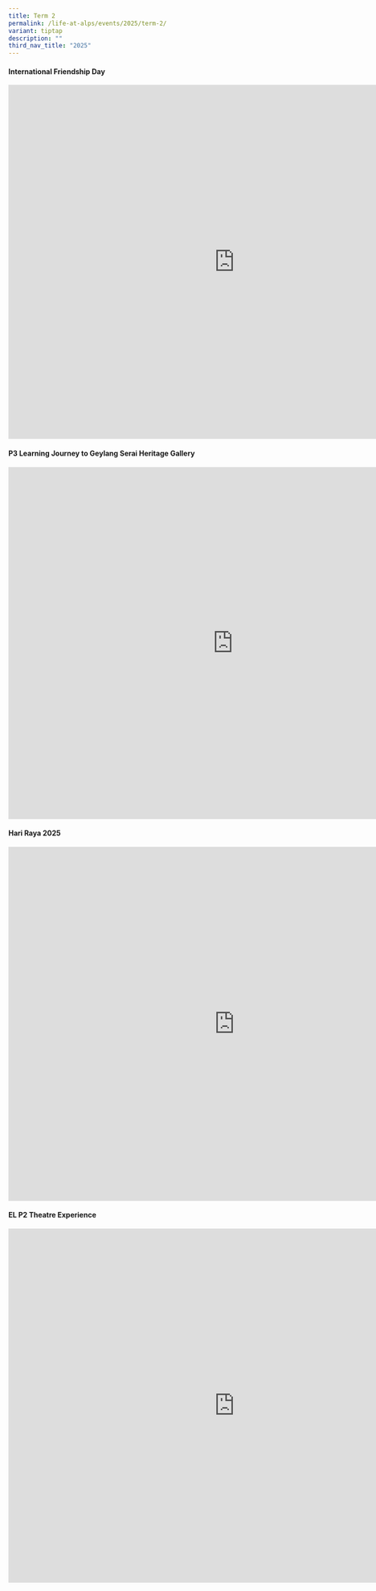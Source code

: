```yaml
---
title: Term 2
permalink: /life-at-alps/events/2025/term-2/
variant: tiptap
description: ""
third_nav_title: "2025"
---
```

<h4><strong>International Friendship Day</strong></h4>
<div class="iframe-wrapper">
<iframe height="704" width="900" allowfullscreen="true" frameborder="0" src="https://docs.google.com/presentation/d/e/2PACX-1vSrXOxrj6OBcVSFtjmh431syF7qQMLGV9S6bkqlvKyj2Um7zc4csyDn0Wkxcs96EVN168wuAiIZi_ER/pubembed?start=true&amp;loop=true&amp;delayms=5000"></iframe>
</div>
<p></p>
<h4><strong>P3 Learning Journey to Geylang Serai Heritage Gallery</strong></h4>
<div class="iframe-wrapper">
<iframe height="700" width="894" allowfullscreen="true" frameborder="0" src="https://docs.google.com/presentation/d/e/2PACX-1vSwvUI5gfAaLWwPiQfhTEyEALVDWby3OVpr8ZLZ70BjHD2mJMz84AmQ7dGq8InRpngg1K0PjO8RirEx/pubembed?start=true&amp;loop=true&amp;delayms=5000"></iframe>
</div>
<p></p>
<h4><strong>Hari Raya 2025</strong></h4>
<div class="iframe-wrapper">
<iframe height="704" width="900" allowfullscreen="true" frameborder="0" src="https://docs.google.com/presentation/d/e/2PACX-1vRQiKQEfbbrOBwtDGB2UVybTfeB2POKfKJLhVnVAVJd2in7GnwK5c12p1YUlcHx8zrC95kaltxIcJHT/pubembed?start=true&amp;loop=true&amp;delayms=5000"></iframe>
</div>
<p></p>
<h4><strong>EL P2 Theatre Experience</strong></h4>
<div class="iframe-wrapper">
<iframe height="704" width="900" allowfullscreen="true" frameborder="0" src="https://docs.google.com/presentation/d/e/2PACX-1vRNbPv3HbXGvhg_T1w9oYFVa8iYoKrnyzE8TCmWONxHS40rBRkLYbuXVCrsrCRXyxJr6eLxcJgTg4bx/pubembed?start=true&amp;loop=true&amp;delayms=5000"></iframe>
</div>
<p></p>